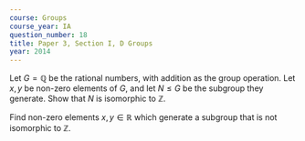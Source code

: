 ```yaml
---
course: Groups
course_year: IA
question_number: 18
title: Paper 3, Section I, D Groups
year: 2014
---
```




Let $G=\mathbb{Q}$ be the rational numbers, with addition as the group operation. Let $x, y$ be non-zero elements of $G$, and let $N \leqslant G$ be the subgroup they generate. Show that $N$ is isomorphic to $\mathbb{Z}$.

Find non-zero elements $x, y \in \mathbb{R}$ which generate a subgroup that is not isomorphic to $\mathbb{Z}$.